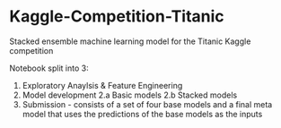 # Kaggle-Competition-Titanic
Stacked ensemble machine learning model for the Titanic Kaggle competition

Notebook split into 3:

1. Exploratory Anaylsis & Feature Engineering
2. Model development 
2.a Basic models 
2.b Stacked models
3. Submission - consists of a set of four base models and a final meta model that uses the predictions of the base models as the inputs
